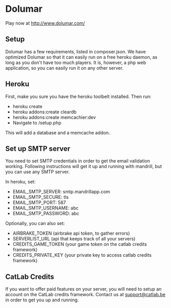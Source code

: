 # Dolumar
Play now at http://www.dolumar.com/

## Setup
Dolumar has a few requirements, listed in composer.json. We have optimized Dolumar so that it can easily run on
a free heroku daemon, as long as you don't have too much players. It is, however, a php web application, so you 
can easily run it on any other server.

## Heroku
First, make you sure you have the heroku toolbelt installed. Then run:
* heroku create
* heroku addons:create cleardb
* heroku addons:create memcachier:dev
* Navigate to /setup.php

This will add a database and a memcache addon.

## Set up SMTP server
You need to set SMTP credentials in order to get the email validation working. Following instructions will get it up and 
running with mandrill, but you can use any SMTP server. 

In heroku, set:
* EMAIL_SMTP_SERVER: smtp.mandrillapp.com
* EMAIL_SMTP_SECURE: tls
* EMAIL_SMTP_PORT: 587
* EMAIL_SMTP_USERNAME: abc
* EMAIL_SMTP_PASSWORD: abc

Optionally, you can also set:
* AIRBRAKE_TOKEN (airbrake api token, to gather errors)
* SERVERLIST_URL (api that keeps track of all your servers)
* CREDITS_GAME_TOKEN (your game token on the catlab credits framework)
* CREDITS_PRIVATE_KEY (your private key to access catlab credits framework)

## CatLab Credits
If you want to offer paid features on your server, you will need to setup an account on the CatLab credits framework. 
Contact us at support@catlab.be in order to get you up and running.